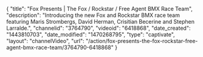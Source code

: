 {
    "title": "Fox Presents | The Fox \/ Rockstar \/ Free Agent BMX Race Team",
    "description": "Introducing the new Fox and Rockstar BMX race team featuring Maris Strombergs, David Herman, Crisitian Becerine and Stephen Larralde.",
    "channelid": "3764790",
    "videoid": "6418868",
    "date_created": "1443810703",
    "date_modified": "1470268795",
    "type": "captivate",
    "layout": "channelVideo",
    "url": "\/action\/fox-presents-the-fox-rockstar-free-agent-bmx-race-team\/3764790-6418868"
}